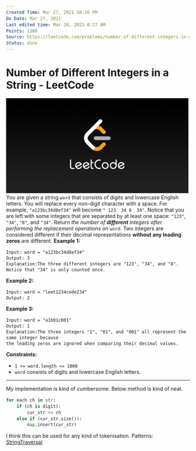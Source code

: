 ```yaml
---
Created Time: Mar 27, 2021 10:16 PM
Do Date: Mar 27, 2021
Last edited time: Mar 28, 2021 8:27 AM
Points: 1300
Source: https://leetcode.com/problems/number-of-different-integers-in-a-string/
Status: done
---
```


# Number of Different Integers in a String - LeetCode

![LeetCode_Sharing.png](Number%20of%20Different%20Integers%20in%20a%20String%20-%20LeetCod%205965c7a2252f41a0af10c31dfd3169b8/LeetCode_Sharing.png)
You are given a string `word` that consists of digits and lowercase English letters.
You will replace every non-digit character with a space. For example, `"a123bc34d8ef34"` will become `" 123  34 8  34"`. Notice that you are left with some integers that are separated by at least one space: `"123"`, `"34"`, `"8"`, and `"34"`.
Return *the number of **different** integers after performing the replacement operations on* `word`.
Two integers are considered different if their decimal representations **without any leading zeros** are different.
**Example 1:**
```
Input: word = "a123bc34d8ef34"
Output: 3
Explanation:The three different integers are "123", "34", and "8". Notice that "34" is only counted once.
```
**Example 2:**
```
Input: word = "leet1234code234"
Output: 2
```
**Example 3:**
```
Input: word = "a1b01c001"
Output: 1
Explanation:The three integers "1", "01", and "001" all represent the same integer because
the leading zeros are ignored when comparing their decimal values.
```
**Constraints:**
- `1 <= word.length <= 1000`
- `word` consists of digits and lowercase English letters.
---
My implementation is kind of cumbersome. Below method is kind of neat. 
```python
for each ch in str:
	if (ch is digit): 
		cur_str += ch
	else if (cur_str.size()):
		map.insert(cur_str)
```
I think this can be used for any kind of tokenisation.
Patterns: [String](String)[Traversal](Traversal.md)